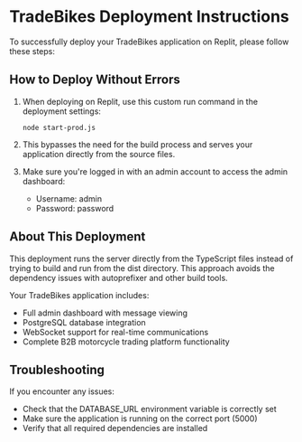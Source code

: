 # TradeBikes Deployment Instructions

To successfully deploy your TradeBikes application on Replit, please follow these steps:

## How to Deploy Without Errors

1. When deploying on Replit, use this custom run command in the deployment settings:
   ```
   node start-prod.js
   ```

2. This bypasses the need for the build process and serves your application directly from the source files.

3. Make sure you're logged in with an admin account to access the admin dashboard:
   - Username: admin
   - Password: password

## About This Deployment

This deployment runs the server directly from the TypeScript files instead of trying to build and run from the dist directory. This approach avoids the dependency issues with autoprefixer and other build tools.

Your TradeBikes application includes:
- Full admin dashboard with message viewing
- PostgreSQL database integration
- WebSocket support for real-time communications
- Complete B2B motorcycle trading platform functionality

## Troubleshooting

If you encounter any issues:
- Check that the DATABASE_URL environment variable is correctly set
- Make sure the application is running on the correct port (5000)
- Verify that all required dependencies are installed